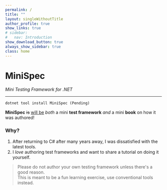 ```yaml
---
permalink: /
title: ""
layout: singleWithoutTitle
author_profile: true
show_links: true
# sidebar:
#   nav: Introduction
show_download_button: true
always_show_sidebar: true
class: home
---
```



# MiniSpec

_Mini Testing Framework for .NET_

---

<i class="fad fa-terminal"></i> `dotnet tool install MiniSpec (Pending)`

**MiniSpec** <strike>is</strike> <u>will be</u> _both_ a mini **test framework** _and_ a mini **book** on how it was authored!

### Why?

1. After returning to C# after many years away, I was dissatisfied with the latest tools.
2. I _love_ authoring test frameworks and want to share a tutorial on doing it yourself.

> Please do not author your own testing framework unless there's a good reason.  
> This is meant to be a fun learning exercise, use conventional tools instead.
